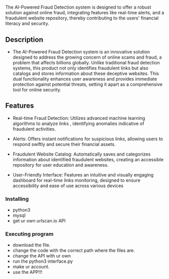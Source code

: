 # <the AI-Powered Fraud Detection system>

The AI-Powered Fraud Detection system is designed to offer a robust solution against online fraud, integrating features like real-time alerts, and a fraudulent website repository, thereby contributing to the users' financial literacy and security.

## Description

- The AI-Powered Fraud Detection system is an innovative solution designed to address the growing concern of online scams and fraud, a problem that affects billions globally. Unlike traditional fraud detection systems, this product not only identifies fraudulent links but also catalogs and stores information about these deceptive websites. This dual functionality enhances user awareness and provides immediate protection against potential threats, setting it apart as a comprehensive tool for online security.

## Features

-	Real-time Fraud Detection: Utilizes advanced machine learning algorithms to analyze links , identifying anomalies indicative of fraudulent activities. 

-	Alerts: Offers instant notifications for suspicious links, allowing users to respond swiftly and secure their financial assets. 

-	Fraudulent Website Catalog: Automatically saves and categorizes information about identified fraudulent websites, creating an accessible repository for user education and awareness.

-	 User-Friendly Interface: Features an intuitive and visually engaging dashboard for real-time links monitoring, designed to ensure accessibility and ease of use across various devices

### Installing

- python3
- mysql
- get ur own urlscan.io API


### Executing program

- download the file.
- change the code with the correct path where the files are.
- change the API with ur own
- run the python3 interface.py
- make ur account.
- use the APP!!!

